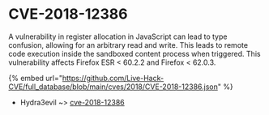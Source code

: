 # CVE-2018-12386

A vulnerability in register allocation in JavaScript can lead to type confusion, allowing for an arbitrary read and write. This leads to remote code execution inside the sandboxed content process when triggered. This vulnerability affects Firefox ESR < 60.2.2 and Firefox < 62.0.3.

{% embed url="https://github.com/Live-Hack-CVE/full_database/blob/main/cves/2018/CVE-2018-12386.json" %}


* Hydra3evil ~> [cve-2018-12386](https://www.alice-snow.ru/2018/database/cve-2018-12386/cve-2018-12386-hydra3evil)